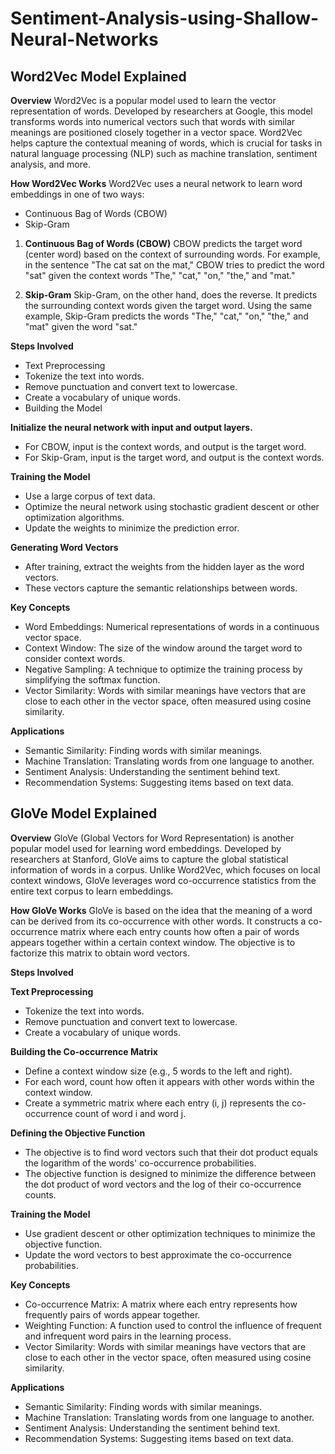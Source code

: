 # Sentiment-Analysis-using-Shallow-Neural-Networks

## Word2Vec Model Explained
**Overview**
Word2Vec is a popular model used to learn the vector representation of words. Developed by researchers at Google, this model transforms words into numerical vectors such that words with similar meanings are positioned closely together in a vector space. Word2Vec helps capture the contextual meaning of words, which is crucial for tasks in natural language processing (NLP) such as machine translation, sentiment analysis, and more.

**How Word2Vec Works**
Word2Vec uses a neural network to learn word embeddings in one of two ways:

- Continuous Bag of Words (CBOW)
- Skip-Gram
  
1. **Continuous Bag of Words (CBOW)**
CBOW predicts the target word (center word) based on the context of surrounding words. For example, in the sentence "The cat sat on the mat," CBOW tries to predict the word "sat" given the context words "The," "cat," "on," "the," and "mat."

2. **Skip-Gram**
Skip-Gram, on the other hand, does the reverse. It predicts the surrounding context words given the target word. Using the same example, Skip-Gram predicts the words "The," "cat," "on," "the," and "mat" given the word "sat."

**Steps Involved**
- Text Preprocessing
- Tokenize the text into words.
- Remove punctuation and convert text to lowercase.
- Create a vocabulary of unique words.
- Building the Model

**Initialize the neural network with input and output layers.**

- For CBOW, input is the context words, and output is the target word.
- For Skip-Gram, input is the target word, and output is the context words.
  
**Training the Model**

- Use a large corpus of text data.
- Optimize the neural network using stochastic gradient descent or other optimization algorithms.
- Update the weights to minimize the prediction error.

**Generating Word Vectors**

- After training, extract the weights from the hidden layer as the word vectors.
- These vectors capture the semantic relationships between words.
  
**Key Concepts**

- Word Embeddings: Numerical representations of words in a continuous vector space.
- Context Window: The size of the window around the target word to consider context words.
- Negative Sampling: A technique to optimize the training process by simplifying the softmax function.
- Vector Similarity: Words with similar meanings have vectors that are close to each other in the vector space, often measured using cosine similarity.
  
**Applications**

- Semantic Similarity: Finding words with similar meanings.
- Machine Translation: Translating words from one language to another.
- Sentiment Analysis: Understanding the sentiment behind text.
- Recommendation Systems: Suggesting items based on text data.


## GloVe Model Explained

**Overview**
GloVe (Global Vectors for Word Representation) is another popular model used for learning word embeddings. Developed by researchers at Stanford, GloVe aims to capture the global statistical information of words in a corpus. Unlike Word2Vec, which focuses on local context windows, GloVe leverages word co-occurrence statistics from the entire text corpus to learn embeddings.

**How GloVe Works**
GloVe is based on the idea that the meaning of a word can be derived from its co-occurrence with other words. It constructs a co-occurrence matrix where each entry counts how often a pair of words appears together within a certain context window. The objective is to factorize this matrix to obtain word vectors.

**Steps Involved**

**Text Preprocessing**

- Tokenize the text into words.
- Remove punctuation and convert text to lowercase.
- Create a vocabulary of unique words.

**Building the Co-occurrence Matrix**

- Define a context window size (e.g., 5 words to the left and right).
- For each word, count how often it appears with other words within the context window.
- Create a symmetric matrix where each entry (i, j) represents the co-occurrence count of word i and word j.

**Defining the Objective Function**

- The objective is to find word vectors such that their dot product equals the logarithm of the words' co-occurrence probabilities.
- The objective function is designed to minimize the difference between the dot product of word vectors and the log of their co-occurrence counts.

**Training the Model**

- Use gradient descent or other optimization techniques to minimize the objective function.
- Update the word vectors to best approximate the co-occurrence probabilities.

**Key Concepts**

- Co-occurrence Matrix: A matrix where each entry represents how frequently pairs of words appear together.
- Weighting Function: A function used to control the influence of frequent and infrequent word pairs in the learning process.
- Vector Similarity: Words with similar meanings have vectors that are close to each other in the vector space, often measured using cosine similarity.

**Applications**

- Semantic Similarity: Finding words with similar meanings.
- Machine Translation: Translating words from one language to another.
- Sentiment Analysis: Understanding the sentiment behind text.
- Recommendation Systems: Suggesting items based on text data.
